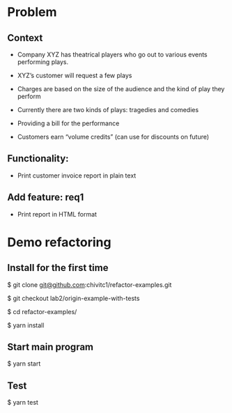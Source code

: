 # Problem
## Context

- Company XYZ has theatrical players who go out to various events performing plays.

- XYZ’s customer will request a few plays 

- Charges are based on the size of the audience and the kind of play they perform

- Currently there are two kinds of plays: tragedies and comedies

- Providing a bill for the performance

- Customers earn “volume credits” (can use for discounts on future)

## Functionality: 

- Print customer invoice report in plain text
## Add feature: req1

- Print report in HTML format

# Demo refactoring
## Install for the first time
$ git clone git@github.com:chivitc1/refactor-examples.git

$ git checkout lab2/origin-example-with-tests

$ cd refactor-examples/

$ yarn install

## Start main program

$ yarn start

## Test

$ yarn test
